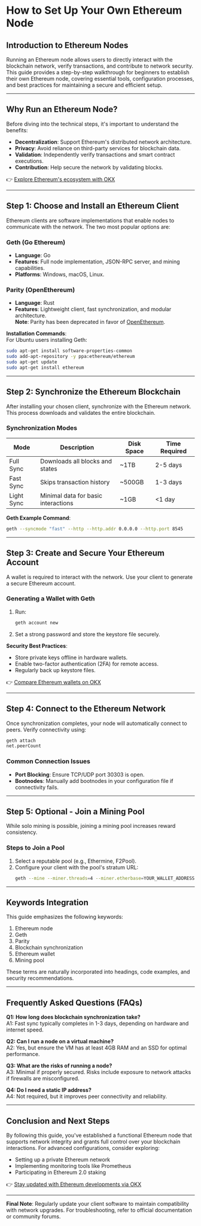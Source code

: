 # How to Set Up Your Own Ethereum Node  

## Introduction to Ethereum Nodes  
Running an Ethereum node allows users to directly interact with the blockchain network, verify transactions, and contribute to network security. This guide provides a step-by-step walkthrough for beginners to establish their own Ethereum node, covering essential tools, configuration processes, and best practices for maintaining a secure and efficient setup.  

---

## Why Run an Ethereum Node?  
Before diving into the technical steps, it's important to understand the benefits:  
- **Decentralization**: Support Ethereum's distributed network architecture.  
- **Privacy**: Avoid reliance on third-party services for blockchain data.  
- **Validation**: Independently verify transactions and smart contract executions.  
- **Contribution**: Help secure the network by validating blocks.  

👉 [Explore Ethereum's ecosystem with OKX](https://bit.ly/okx-bonus)  

---

## Step 1: Choose and Install an Ethereum Client  
Ethereum clients are software implementations that enable nodes to communicate with the network. The two most popular options are:  

### Geth (Go Ethereum)  
- **Language**: Go  
- **Features**: Full node implementation, JSON-RPC server, and mining capabilities.  
- **Platforms**: Windows, macOS, Linux.  

### Parity (OpenEthereum)  
- **Language**: Rust  
- **Features**: Lightweight client, fast synchronization, and modular architecture.  
**Note**: Parity has been deprecated in favor of [OpenEthereum](https://openethereum.github.io/).  

**Installation Commands**:  
For Ubuntu users installing Geth:  
```bash
sudo apt-get install software-properties-common  
sudo add-apt-repository -y ppa:ethereum/ethereum  
sudo apt-get update  
sudo apt-get install ethereum  
```  

---

## Step 2: Synchronize the Ethereum Blockchain  
After installing your chosen client, synchronize with the Ethereum network. This process downloads and validates the entire blockchain.  

### Synchronization Modes  
| Mode          | Description                          | Disk Space | Time Required |  
|---------------|--------------------------------------|------------|---------------|  
| Full Sync     | Downloads all blocks and states      | ~1TB       | 2-5 days      |  
| Fast Sync     | Skips transaction history            | ~500GB     | 1-3 days      |  
| Light Sync    | Minimal data for basic interactions  | ~1GB       | <1 day        |  

**Geth Example Command**:  
```bash  
geth --syncmode "fast" --http --http.addr 0.0.0.0 --http.port 8545  
```  

---

## Step 3: Create and Secure Your Ethereum Account  
A wallet is required to interact with the network. Use your client to generate a secure Ethereum account.  

### Generating a Wallet with Geth  
1. Run:  
   ```bash  
   geth account new  
   ```  
2. Set a strong password and store the keystore file securely.  

**Security Best Practices**:  
- Store private keys offline in hardware wallets.  
- Enable two-factor authentication (2FA) for remote access.  
- Regularly back up keystore files.  

👉 [Compare Ethereum wallets on OKX](https://bit.ly/okx-bonus)  

---

## Step 4: Connect to the Ethereum Network  
Once synchronization completes, your node will automatically connect to peers. Verify connectivity using:  
```bash  
geth attach  
net.peerCount  
```  

### Common Connection Issues  
- **Port Blocking**: Ensure TCP/UDP port 30303 is open.  
- **Bootnodes**: Manually add bootnodes in your configuration file if connectivity fails.  

---

## Step 5: Optional - Join a Mining Pool  
While solo mining is possible, joining a mining pool increases reward consistency.  

### Steps to Join a Pool  
1. Select a reputable pool (e.g., Ethermine, F2Pool).  
2. Configure your client with the pool's stratum URL:  
   ```bash  
   geth --mine --miner.threads=4 --miner.etherbase=YOUR_WALLET_ADDRESS  
   ```  

---

## Keywords Integration  
This guide emphasizes the following keywords:  
1. Ethereum node  
2. Geth  
3. Parity  
4. Blockchain synchronization  
5. Ethereum wallet  
6. Mining pool  

These terms are naturally incorporated into headings, code examples, and security recommendations.  

---

## Frequently Asked Questions (FAQs)  

**Q1: How long does blockchain synchronization take?**  
A1: Fast sync typically completes in 1-3 days, depending on hardware and internet speed.  

**Q2: Can I run a node on a virtual machine?**  
A2: Yes, but ensure the VM has at least 4GB RAM and an SSD for optimal performance.  

**Q3: What are the risks of running a node?**  
A3: Minimal if properly secured. Risks include exposure to network attacks if firewalls are misconfigured.  

**Q4: Do I need a static IP address?**  
A4: Not required, but it improves peer connectivity and reliability.  

---

## Conclusion and Next Steps  
By following this guide, you've established a functional Ethereum node that supports network integrity and grants full control over your blockchain interactions. For advanced configurations, consider exploring:  
- Setting up a private Ethereum network  
- Implementing monitoring tools like Prometheus  
- Participating in Ethereum 2.0 staking  

👉 [Stay updated with Ethereum developments via OKX](https://bit.ly/okx-bonus)  

---

**Final Note**: Regularly update your client software to maintain compatibility with network upgrades. For troubleshooting, refer to official documentation or community forums.